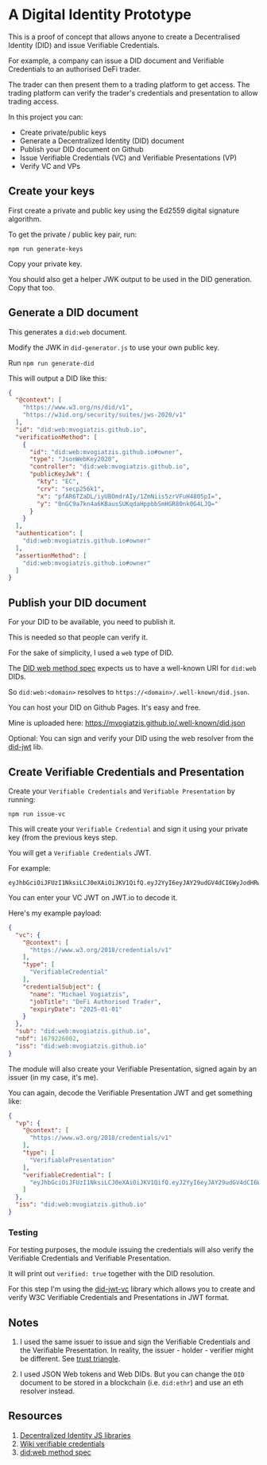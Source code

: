 # A Digital Identity Prototype

This is a proof of concept that allows anyone to create a Decentralised Identity (DID) and issue Verifiable Credentials.

For example, a company can issue a DID document and Verifiable Credentials to an authorised DeFi trader.

The trader can then present them to a trading platform to get access. The trading platform can verify the trader's credentials and presentation to allow trading access.

In this project you can:

* Create private/public keys
* Generate a Decentralized Identity (DID) document
* Publish your DID document on Github
* Issue Verifiable Credentials (VC) and Verifiable Presentations (VP)
* Verify VC and VPs

Create your keys
------------------

First create a private and public key using the Ed2559 digital signature algorithm.

To get the private / public key pair, run:

`npm run generate-keys`

Copy your private key.

You should also get a helper JWK output to be used in the DID generation. Copy that too.

Generate a DID document
-----------------------

This generates a `did:web` document.

Modify the JWK in `did-generator.js` to use your own public key.

Run `npm run generate-did`

This will output a DID like this:

```json
{
  "@context": [
    "https://www.w3.org/ns/did/v1",
    "https://w3id.org/security/suites/jws-2020/v1"
  ],
  "id": "did:web:mvogiatzis.github.io",
  "verificationMethod": [
    {
      "id": "did:web:mvogiatzis.github.io#owner",
      "type": "JsonWebKey2020",
      "controller": "did:web:mvogiatzis.github.io",
      "publicKeyJwk": {
        "kty": "EC",
        "crv": "secp256k1",
        "x": "pfAR6TZaDL/iyUBOmdrAIy/1ZmNiis5zrVFuH4805pI=",
        "y": "0nGC9a7kn4a6KBausSUKqdaHppbbSmHGR80nk0G4LJQ="
      }
    }
  ],
  "authentication": [
    "did:web:mvogiatzis.github.io#owner"
  ],
  "assertionMethod": [
    "did:web:mvogiatzis.github.io#owner"
  ]
}
```

Publish your DID document
-------------------------

For your DID to be available, you need to publish it.

This is needed so that people can verify it.

For the sake of simplicity, I used a `web` type of DID.

The [DID web method spec](https://w3c-ccg.github.io/did-method-web/#example-creating-the-did) expects us to have a well-known URI for `did:web` DIDs.

So `did:web:<domain>` resolves to `https://<domain>/.well-known/did.json`.

You can host your DID on Github Pages. It's easy and free.

Mine is uploaded here: https://mvogiatzis.github.io/.well-known/did.json

 Optional: You can sign and verify your DID using the web resolver from the [did-jwt](https://github.com/decentralized-identity/did-jwt) lib.

Create Verifiable Credentials and Presentation
---------------------------------------------

Create your `Verifiable Credentials` and `Verifiable Presentation` by running:

`npm run issue-vc`

This will create your `Verifiable Credential` and sign it using your private key (from the previous keys step. 

You will get a `Verifiable Credentials` JWT.

For example:

```
eyJhbGciOiJFUzI1NksiLCJ0eXAiOiJKV1QifQ.eyJ2YyI6eyJAY29udGV4dCI6WyJodHRwczovL3d3dy53My5vcmcvMjAxOC9jcmVkZW50aWFscy92MSJdLCJ0eXBlIjpbIlZlcmlmaWFibGVDcmVkZW50aWFsIl0sImNyZWRlbnRpYWxTdWJqZWN0Ijp7Im5hbWUiOiJNaWNoYWVsIFZvZ2lhdHppcyIsImpvYlRpdGxlIjoiRGVGaSBBdXRob3Jpc2VkIFRyYWRlciIsImV4cGlyeURhdGUiOiIyMDI1LTAxLTAxIn19LCJzdWIiOiJkaWQ6d2ViOm12b2dpYXR6aXMuZ2l0aHViLmlvIiwibmJmIjoxNjc5MjI2MDAyLCJpc3MiOiJkaWQ6d2ViOm12b2dpYXR6aXMuZ2l0aHViLmlvIn0.aZjl4s_mt58hUgr5sMBxB0hHjYSINa1IZ9RUQ0PVDJvnJLj_TNmYMhIk1SxWzZt6tzKhyjxbi9YcdbqxGx5WYw
```

You can enter your VC JWT on JWT.io to decode it.

Here's my example payload:

```json
{
  "vc": {
    "@context": [
      "https://www.w3.org/2018/credentials/v1"
    ],
    "type": [
      "VerifiableCredential"
    ],
    "credentialSubject": {
      "name": "Michael Vogiatzis",
      "jobTitle": "DeFi Authorised Trader",
      "expiryDate": "2025-01-01"
    }
  },
  "sub": "did:web:mvogiatzis.github.io",
  "nbf": 1679226002,
  "iss": "did:web:mvogiatzis.github.io"
}
```

The module will also create your Verifiable Presentation, signed again by an issuer (in my case, it's me).

You can again, decode the Verifiable Presentation JWT and get something like: 

```json
{
  "vp": {
    "@context": [
      "https://www.w3.org/2018/credentials/v1"
    ],
    "type": [
      "VerifiablePresentation"
    ],
    "verifiableCredential": [
      "eyJhbGciOiJFUzI1NksiLCJ0eXAiOiJKV1QifQ.eyJ2YyI6eyJAY29udGV4dCI6WyJodHRwczovL3d3dy53My5vcmcvMjAxOC9jcmVkZW50aWFscy92MSJdLCJ0eXBlIjpbIlZlcmlmaWFibGVDcmVkZW50aWFsIl0sImNyZWRlbnRpYWxTdWJqZWN0Ijp7Im5hbWUiOiJNaWNoYWVsIFZvZ2lhdHppcyIsImpvYlRpdGxlIjoiRGVGaSBBdXRob3Jpc2VkIFRyYWRlciIsImV4cGlyeURhdGUiOiIyMDI1LTAxLTAxIn19LCJzdWIiOiJkaWQ6d2ViOm12b2dpYXR6aXMuZ2l0aHViLmlvIiwibmJmIjoxNjc5MjI2MDAyLCJpc3MiOiJkaWQ6d2ViOm12b2dpYXR6aXMuZ2l0aHViLmlvIn0.aZjl4s_mt58hUgr5sMBxB0hHjYSINa1IZ9RUQ0PVDJvnJLj_TNmYMhIk1SxWzZt6tzKhyjxbi9YcdbqxGx5WYw"
    ]
  },
  "iss": "did:web:mvogiatzis.github.io"
}
```

### Testing

For testing purposes, the module issuing the credentials will also verify the Verifiable Credentials and Verifiable Presentation.

It will print out `verified: true` together with the DID resolution. 

For this step I'm using the [did-jwt-vc](https://github.com/decentralized-identity/did-jwt-vc) library which allows you to create and verify W3C Verifiable Credentials and Presentations in JWT format.


Notes
-------

1. I used the same issuer to issue and sign the Verifiable Credentials and the Verifiable Presentation. In reality, the issuer - holder - verifier might be different. See [trust triangle](https://en.wikipedia.org/wiki/Verifiable_credentials#/media/File:VC_triangle_of_Trust.svg.).

2. I used JSON Web tokens and Web DIDs. But you can change the `DID` document to be stored in a blockchain (i.e. `did:ethr`) and use an eth resolver instead.

Resources
----------

1. [Decentralized Identity JS libraries](https://github.com/decentralized-identity/)
2. [Wiki verifiable credentials](https://en.wikipedia.org/wiki/Verifiable_credentials)
3. [did:web method spec](https://w3c-ccg.github.io/did-method-web/)


